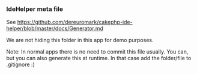 ### IdeHelper meta file

See https://github.com/dereuromark/cakephp-ide-helper/blob/master/docs/Generator.md

We are not hiding this folder in this app for demo purposes.

Note: In normal apps there is no need to commit this file usually.
You can, but you can also generate this at runtime.
In that case add the folder/file to .gitignore :)
